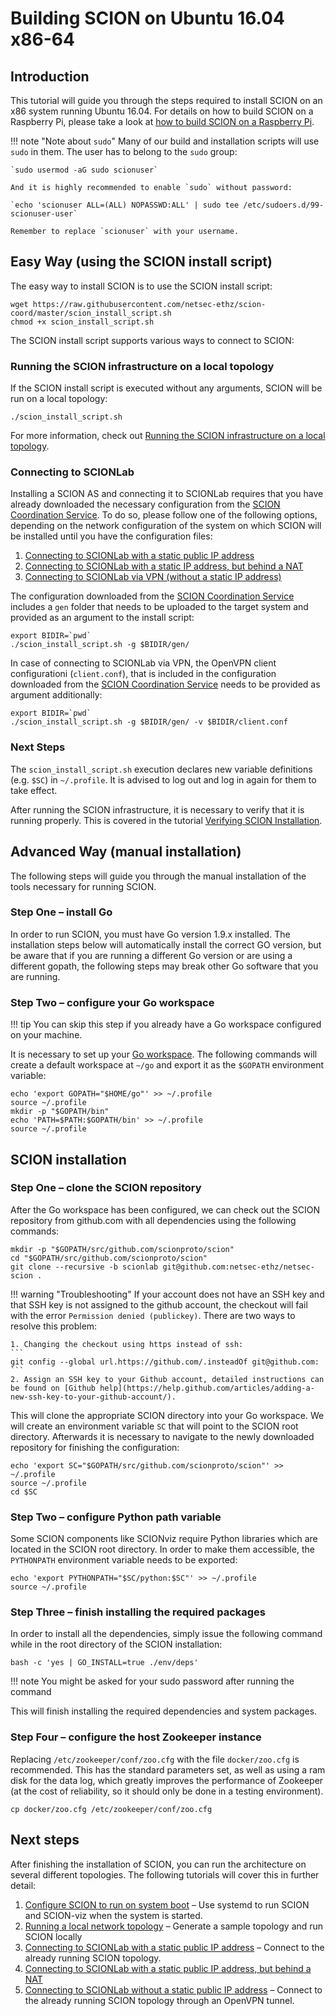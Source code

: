 # Building SCION on Ubuntu 16.04 x86-64

## Introduction

This tutorial will guide you through the steps required to install SCION on an x86 system running Ubuntu 16.04. For details on how to build SCION on a Raspberry Pi, please take a look at [how to build SCION on a Raspberry Pi](rpi_ubuntu.md).

!!! note "Note about `sudo`"
    Many of our build and installation scripts will use `sudo` in them. The user has to belong to the `sudo` group:

    `sudo usermod -aG sudo scionuser`

    And it is highly recommended to enable `sudo` without password:

    `echo 'scionuser ALL=(ALL) NOPASSWD:ALL' | sudo tee /etc/sudoers.d/99-scionuser-user`

    Remember to replace `scionuser` with your username.

## Easy Way (using the SCION install script)

The easy way to install SCION is to use the SCION install script:

```shell
wget https://raw.githubusercontent.com/netsec-ethz/scion-coord/master/scion_install_script.sh
chmod +x scion_install_script.sh
```

The SCION install script supports various ways to connect to SCION:

### Running the SCION infrastructure on a local topology

If the SCION install script is executed without any arguments, SCION will be run on a local topology:

```shell
./scion_install_script.sh
```

For more information, check out [Running the SCION infrastructure on a local topology](/general_scion_configuration/local_top/).

### Connecting to SCIONLab

Installing a SCION AS and connecting it to SCIONLab requires that you have already downloaded the necessary configuration from the [SCION Coordination Service](https://www.scionlab.org/). To do so, please follow one of the following options, depending on the network configuration of the system on which SCION will be installed until you have the configuration files:

1. [Connecting to SCIONLab with a static public IP address](/general_scion_configuration/public_ip/)
1. [Connecting to SCIONLab with a static IP address, but behind a NAT](/general_scion_configuration/public_ip_nat/)
1. [Connecting to SCIONLab via VPN (without a static IP address)](/general_scion_configuration/vpn_setup/)

The configuration downloaded from the [SCION Coordination Service](https://www.scionlab.org/) includes a `gen` folder that needs to be uploaded to the target system and provided as an argument to the install script:

```shell
export BIDIR=`pwd`
./scion_install_script.sh -g $BIDIR/gen/
```

In case of connecting to SCIONLab via VPN, the OpenVPN client configurationi (`client.conf`), that is included in the configuration downloaded from the [SCION Coordination Service](https://www.scionlab.org/) needs to be provided as argument additionally:

```shell
export BIDIR=`pwd`
./scion_install_script.sh -g $BIDIR/gen/ -v $BIDIR/client.conf
```

### Next Steps

The `scion_install_script.sh` execution declares new variable definitions (e.g. `$SC`) in `~/.profile`. It is advised to log out and log in again for them to take effect.

After running the SCION infrastructure, it is necessary to verify that it is running properly. This is covered in the tutorial [Verifying SCION Installation](/general_scion_configuration/verifying_scion_installation/).

## Advanced Way (manual installation)

The following steps will guide you through the manual installation of the tools necessary for running SCION. 

### Step One &ndash; install Go

In order to run SCION, you must have Go version 1.9.x installed. The installation steps below will automatically install the correct GO version, but be aware that if you are running a different Go version or are using a different gopath, the following steps may break other Go software that you are running.

### Step Two &ndash; configure your Go workspace

!!! tip
    You can skip this step if you already have a Go workspace configured on your machine.

It is necessary to set up your [Go workspace](https://golang.org/doc/code.html#GOPATH "Go workspace"). The following commands will create a default workspace at `~/go` and export it as the `$GOPATH` environment variable:

```shell
echo 'export GOPATH="$HOME/go"' >> ~/.profile
source ~/.profile
mkdir -p "$GOPATH/bin"
echo 'PATH=$PATH:$GOPATH/bin' >> ~/.profile
source ~/.profile
```

## SCION installation

### Step One &ndash; clone the SCION repository

After the Go workspace has been configured, we can check out the SCION repository from github.com with all dependencies using the following commands:

```shell
mkdir -p "$GOPATH/src/github.com/scionproto/scion"
cd "$GOPATH/src/github.com/scionproto/scion"
git clone --recursive -b scionlab git@github.com:netsec-ethz/netsec-scion .
```

!!! warning "Troubleshooting"
    If your account does not have an SSH key and that SSH key is not assigned to the github account, the checkout will fail with the error `Permission denied (publickey)`. There are two ways to resolve this problem:

    1. Changing the checkout using https instead of ssh:
    ```
    git config --global url.https://github.com/.insteadOf git@github.com:
    ```
    2. Assign an SSH key to your Github account, detailed instructions can be found on [Github help](https://help.github.com/articles/adding-a-new-ssh-key-to-your-github-account/).

This will clone the appropriate SCION directory into your Go workspace. We will create an environment variable `SC` that will point to the SCION root directory. Afterwards it is necessary to navigate to the newly downloaded repository for finishing the configuration:

```shell
echo 'export SC="$GOPATH/src/github.com/scionproto/scion"' >> ~/.profile
source ~/.profile
cd $SC
```

### Step Two &ndash; configure Python path variable

Some SCION components like SCIONviz require Python libraries which are located in the SCION root directory. In order to make them accessible, the `PYTHONPATH` environment variable needs to be exported:

```shell
echo 'export PYTHONPATH="$SC/python:$SC"' >> ~/.profile
source ~/.profile
```

### Step Three &ndash; finish installing the required packages

In order to install all the dependencies, simply issue the following command while in the root directory of the SCION installation:

```shell
bash -c 'yes | GO_INSTALL=true ./env/deps'
```

!!! note
    You might be asked for your sudo password after running the command

This will finish installing the required dependencies and system packages.

### Step Four &ndash; configure the host Zookeeper instance

Replacing `/etc/zookeeper/conf/zoo.cfg` with the file `docker/zoo.cfg` is recommended. This has the standard parameters set, as well as using a ram disk for the data log, which greatly improves the performance of Zookeeper (at the cost of reliability, so it should only be done in a testing environment).

```shell
cp docker/zoo.cfg /etc/zookeeper/conf/zoo.cfg
```

## Next steps

After finishing the installation of SCION, you can run the architecture on several different topologies. The following tutorials will cover this in further detail:

1. [Configure SCION to run on system boot](/scion_tricks/setup_startup.md) &ndash; Use systemd to run SCION and SCION-viz when the system is started.
1. [Running a local network topology](/general_scion_configuration/local_top/) &ndash; Generate a sample topology and run SCION locally
1. [Connecting to SCIONLab with a static public IP address](/general_scion_configuration/public_ip/) &ndash; Connect to the already running SCION topology.
1. [Connecting to SCIONLab with a static public IP address, but behind a NAT](/general_scion_configuration/public_ip_nat/)
1. [Connecting to SCIONLab without a static public IP address](/general_scion_configuration/vpn_setup/) &ndash; Connect to the already running SCION topology through an OpenVPN tunnel.
